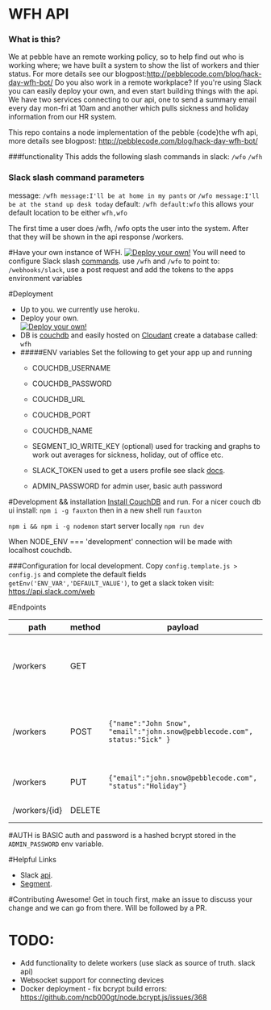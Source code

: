 # WFH API 
### What is this?
We at pebble have an remote working policy, so to help find out who is working where; we have built a system to show the list of workers and thier status. For more details see our blogpost:http://pebblecode.com/blog/hack-day-wfh-bot/ Do you also work in a remote workplace? If you're using Slack you can easily deploy your own, and even start building things with the api. We have two services connecting to our api, one to send a summary email every day mon-fri at 10am and another which pulls sickness and holiday information from our HR system.

This repo contains a node implementation of the pebble {code}the wfh api, more details see blogpost: http://pebblecode.com/blog/hack-day-wfh-bot/


###functionality
This adds the following slash commands in slack:
`/wfo`
`/wfh`

### Slack slash command parameters
message: `/wfh message:I'll be at home in my pants` or `/wfo message:I'll be at the stand up desk today`
default: `/wfh default:wfo` this allows your default location to be either `wfh,wfo` 

The first time a user does /wfh, /wfo opts the user into the system. After that they will be shown in the api response /workers.


#Have your own instance of WFH. [![Deploy your own!](https://www.herokucdn.com/deploy/button.svg)](https://dashboard.heroku.com/new?template=https%3A%2F%2Fgithub.com%2Fpebblecode%2Fwfh3_backend)
You will need to configure Slack slash [commands](https://slack.com/services#service_16).
use `/wfh` and `/wfo` to point to: `/webhooks/slack`, use a post request and add the tokens to the apps environment variables

#Deployment
- Up to you. we currently use heroku. 
- Deploy your own.  
[![Deploy your own!](https://www.herokucdn.com/deploy/button.svg)](https://dashboard.heroku.com/new?template=https%3A%2F%2Fgithub.com%2Fpebblecode%2Fwfh3_backend)
- DB is [couchdb](http://couchdb.apache.org/) and easily hosted on [Cloudant](https://cloudant.com/) create a database called: `wfh`
- #####ENV variables Set the following to get your app up and running
    - COUCHDB_USERNAME
    - COUCHDB_PASSWORD
    - COUCHDB_URL
    - COUCHDB_PORT
    - COUCHDB_NAME

    - SEGMENT_IO_WRITE_KEY (optional) used for tracking and graphs to work out averages for sickness, holiday, out of office etc.
    - SLACK_TOKEN used to get a users profile see slack [docs](https://api.slack.com/).

    - ADMIN_PASSWORD for admin user, basic auth password

#Development && installation
[Install CouchDB](http://couchdb.apache.org/#download) and run.
For a nicer couch db ui install: `npm i -g fauxton` then in a new shell run `fauxton`

`npm i && npm i -g nodemon`
start server locally
`npm run dev`

When NODE_ENV === 'development' connection will be made with localhost couchdb. 

###Configuration for local development.
Copy `config.template.js > config.js` and complete the default fields `getEnv('ENV_VAR','DEFAULT_VALUE')`,
to get a slack token visit: https://api.slack.com/web


#Endpoints

| path       |  method | payload | details |
|------------|---------|---------|---------|
|   /workers |   GET   |         | get all workers, used by email cron and tv display |
|   /workers |   POST   |   `{"name":"John Snow", "email":"john.snow@pebblecode.com", status:"Sick" }`  | create a new worker, `"message": "your message"` is optional |
| /workers   | PUT | `{"email":"john.snow@pebblecode.com", "status":"Holiday"}` | Update status for worker|
| /workers/{id}   | DELETE |  | Delete a worker|

#AUTH 
is BASIC auth and password is a hashed bcrypt stored in the `ADMIN_PASSWORD` env variable.

#Helpful Links
 - Slack [api](https://api.slack.com/).
 - [Segment](https://segment.io).

#Contributing 
Awesome! Get in touch first, make an issue to discuss your change and we can go from there. Will be followed by a PR.

# TODO:
- Add functionality to delete workers (use slack as source of truth. slack api)
- Websocket support for connecting devices
- Docker deployment - fix bcrypt build errors: https://github.com/ncb000gt/node.bcrypt.js/issues/368

